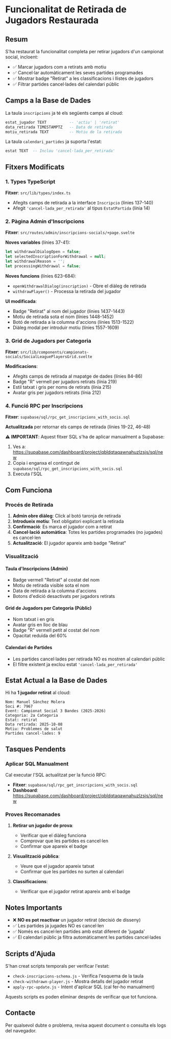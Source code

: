 # Funcionalitat de Retirada de Jugadors Restaurada

## Resum

S'ha restaurat la funcionalitat completa per retirar jugadors d'un campionat social, incloent:

- ✅ Marcar jugadors com a retirats amb motiu
- ✅ Cancel·lar automàticament les seves partides programades
- ✅ Mostrar badge "Retirat" a les classificacions i llistes de jugadors
- ✅ Filtrar partides cancel·lades del calendari públic

## Camps a la Base de Dades

La taula `inscripcions` ja té els següents camps al cloud:

```sql
estat_jugador TEXT          -- 'actiu' | 'retirat'
data_retirada TIMESTAMPTZ   -- Data de retirada
motiu_retirada TEXT         -- Motiu de la retirada
```

La taula `calendari_partides` ja suporta l'estat:

```sql
estat TEXT  -- Inclou 'cancel·lada_per_retirada'
```

## Fitxers Modificats

### 1. Types TypeScript
**Fitxer**: `src/lib/types/index.ts`

- Afegits camps de retirada a la interface `Inscripcio` (línies 137-140)
- Afegit `'cancel·lada_per_retirada'` al tipus `EstatPartida` (línia 14)

### 2. Pàgina Admin d'Inscripcions
**Fitxer**: `src/routes/admin/inscripcions-socials/+page.svelte`

**Noves variables** (línies 37-41):
```javascript
let withdrawalDialogOpen = false;
let selectedInscriptionForWithdrawal = null;
let withdrawalReason = '';
let processingWithdrawal = false;
```

**Noves funcions** (línies 623-684):
- `openWithdrawalDialog(inscription)` - Obre el diàleg de retirada
- `withdrawPlayer()` - Processa la retirada del jugador

**UI modificada**:
- Badge "Retirat" al nom del jugador (línies 1437-1443)
- Motiu de retirada sota el nom (línies 1448-1452)
- Botó de retirada a la columna d'accions (línies 1513-1522)
- Diàleg modal per introduir motiu (línies 1557-1609)

### 3. Grid de Jugadors per Categoria
**Fitxer**: `src/lib/components/campionats-socials/SocialLeaguePlayersGrid.svelte`

**Modificacions**:
- Afegits camps de retirada al mapatge de dades (línies 84-86)
- Badge "R" vermell per jugadors retirats (línia 219)
- Estil tatxat i gris per noms de retirats (línia 215)
- Avatar gris per jugadors retirats (línia 212)

### 4. Funció RPC per Inscripcions
**Fitxer**: `supabase/sql/rpc_get_inscripcions_with_socis.sql`

**Actualitzada** per retornar els camps de retirada (línies 19-22, 46-48)

⚠️ **IMPORTANT**: Aquest fitxer SQL s'ha de aplicar manualment a Supabase:

1. Ves a: https://supabase.com/dashboard/project/qbldqtaqawnahuzlzsjs/sql/new
2. Copia i enganxa el contingut de `supabase/sql/rpc_get_inscripcions_with_socis.sql`
3. Executa l'SQL

## Com Funciona

### Procés de Retirada

1. **Admin obre diàleg**: Click al botó taronja de retirada
2. **Introdueix motiu**: Text obligatori explicant la retirada
3. **Confirmació**: Es marca el jugador com a retirat
4. **Cancel·lació automàtica**: Totes les partides programades (no jugades) es cancel·len
5. **Actualització**: El jugador apareix amb badge "Retirat"

### Visualització

#### Taula d'Inscripcions (Admin)
- Badge vermell "Retirat" al costat del nom
- Motiu de retirada visible sota el nom
- Data de retirada a la columna d'accions
- Botons d'edició desactivats per jugadors retirats

#### Grid de Jugadors per Categoria (Públic)
- Nom tatxat i en gris
- Avatar gris en lloc de blau
- Badge "R" vermell petit al costat del nom
- Opacitat reduïda del 60%

#### Calendari de Partides
- Les partides cancel·lades per retirada NO es mostren al calendari públic
- El filtre existent ja exclou estat `'cancel·lada_per_retirada'`

## Estat Actual a la Base de Dades

Hi ha **1 jugador retirat** al cloud:

```
Nom: Manuel Sánchez Molera
Soci #: 7967
Event: Campionat Social 3 Bandes (2025-2026)
Categoria: 2a Categoria
Estat: retirat
Data retirada: 2025-10-08
Motiu: Problemes de salut
Partides cancel·lades: 9
```

## Tasques Pendents

### Aplicar SQL Manualment
Cal executar l'SQL actualitzat per la funció RPC:
- **Fitxer**: `supabase/sql/rpc_get_inscripcions_with_socis.sql`
- **Dashboard**: https://supabase.com/dashboard/project/qbldqtaqawnahuzlzsjs/sql/new

### Proves Recomanades

1. **Retirar un jugador de prova**:
   - Verificar que el diàleg funciona
   - Comprovar que les partides es cancel·len
   - Confirmar que apareix el badge

2. **Visualització pública**:
   - Veure que el jugador apareix tatxat
   - Confirmar que les partides no surten al calendari

3. **Classificacions**:
   - Verificar que el jugador retirat apareix amb el badge

## Notes Importants

- ❌ **NO es pot reactivar** un jugador retirat (decisió de disseny)
- ✅ Les partides ja jugades NO es cancel·len
- ✅ Només es cancel·len partides amb estat diferent de 'jugada'
- ✅ El calendari públic ja filtra automàticament les partides cancel·lades

## Scripts d'Ajuda

S'han creat scripts temporals per verificar l'estat:

- `check-inscripcions-schema.js` - Verifica l'esquema de la taula
- `check-withdrawn-player.js` - Mostra detalls del jugador retirat
- `apply-rpc-update.js` - Intent d'aplicar SQL (cal fer-ho manualment)

Aquests scripts es poden eliminar després de verificar que tot funciona.

## Contacte

Per qualsevol dubte o problema, revisa aquest document o consulta els logs del navegador.
